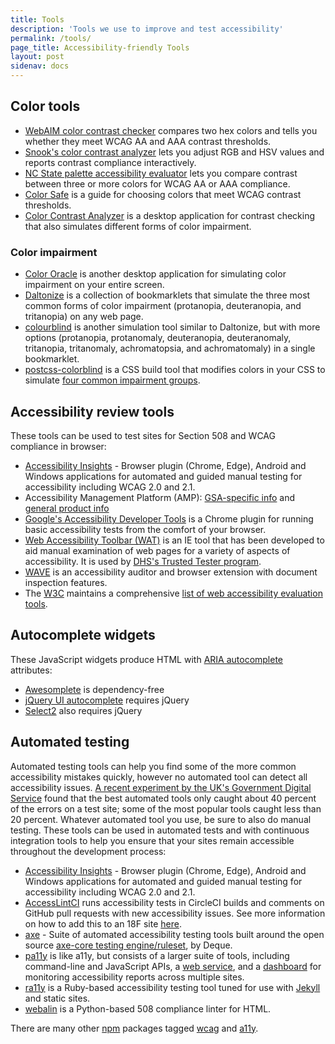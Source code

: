 ```yaml
---
title: Tools
description: 'Tools we use to improve and test accessibility'
permalink: /tools/
page_title: Accessibility-friendly Tools
layout: post
sidenav: docs
---
```


## Color tools
* [WebAIM color contrast checker](http://webaim.org/resources/contrastchecker/) compares two hex colors and tells you whether they meet WCAG AA and AAA contrast thresholds.
* [Snook's color contrast analyzer](http://snook.ca/technical/colour_contrast/colour.html) lets you adjust RGB and HSV values and reports contrast compliance interactively.
* [NC State palette accessibility evaluator](http://accessibility.oit.ncsu.edu/tools/color-contrast/) lets you compare contrast between three or more colors for WCAG AA or AAA compliance.
* [Color Safe](http://colorsafe.co/) is a guide for choosing colors that meet WCAG contrast thresholds.
* [Color Contrast Analyzer](http://www.paciellogroup.com/resources/contrastanalyser/) is a desktop application for contrast checking that also simulates different forms of color impairment.

### Color impairment
* [Color Oracle](http://colororacle.org/) is another desktop application for simulating color impairment on your entire screen.
* [Daltonize](http://daltonize.appspot.com/) is a collection of bookmarklets that simulate the three most common forms of color impairment (protanopia, deuteranopia, and tritanopia) on any web page.
* [colourblind](https://github.com/Altreus/colourblind) is another simulation tool similar to Daltonize, but with more options (protanopia, protanomaly, deuteranopia, deuteranomaly, tritanopia, tritanomaly, achromatopsia, and achromatomaly) in a single bookmarklet.
* [postcss-colorblind](https://github.com/btholt/postcss-colorblind) is a CSS build tool that modifies colors in your CSS to simulate [four common impairment groups](https://github.com/skratchdot/color-blind#color-blindness-table).

## Accessibility review tools
These tools can be used to test sites for Section 508 and WCAG compliance in browser:

* [Accessibility Insights](https://accessibilityinsights.io/) - Browser plugin (Chrome, Edge), Android and Windows applications for automated and guided manual testing for accessibility including WCAG 2.0 and 2.1. 
* Accessibility Management Platform (AMP): [GSA-specific info](https://insite.gsa.gov/employee-resources/information-technology/508-accessibility/accessibility-management-platform-amp) and [general product info](https://www.levelaccess.com/solutions/software/amp/)
* [Google's Accessibility Developer Tools](https://chrome.google.com/webstore/detail/accessibility-developer-t/fpkknkljclfencbdbgkenhalefipecmb?hl=en) is a Chrome plugin for running basic accessibility tests from the comfort of your browser.
* [Web Accessibility Toolbar (WAT)](https://www.paciellogroup.com/resources/wat/) is an IE tool that has been developed to aid manual examination of web pages for a variety of aspects of accessibility. It is used by [DHS's Trusted Tester program](https://www.dhs.gov/trusted-tester).
* [WAVE](http://wave.webaim.org/) is an accessibility auditor and browser extension with document inspection features.
* The [W3C](http://www.w3.org/) maintains a comprehensive [list of web accessibility evaluation tools](http://www.w3.org/WAI/ER/tools/).

## Autocomplete widgets
These JavaScript widgets produce HTML with [ARIA autocomplete] attributes:

* [Awesomplete](http://leaverou.github.io/awesomplete/) is dependency-free
* [jQuery UI autocomplete](http://jqueryui.com/autocomplete/) requires jQuery
* [Select2](https://select2.github.io/) also requires jQuery

## Automated testing

Automated testing tools can help you find some of the more common accessibility mistakes quickly, however no automated tool can detect all accessibility issues. [A recent experiment by the UK's Government Digital Service](https://accessibility.blog.gov.uk/2017/02/24/what-we-found-when-we-tested-tools-on-the-worlds-least-accessible-webpage/) found that the best automated tools only caught about 40 percent of the errors on a test site; some of the most popular tools caught less than 20 percent. Whatever automated tool you use, be sure to also do manual testing. 
These tools can be used in automated tests and with continuous integration
tools to help you ensure that your sites remain accessible throughout the
development process:

* [Accessibility Insights](https://accessibilityinsights.io/) - Browser plugin (Chrome, Edge), Android and Windows applications for automated and guided manual testing for accessibility including WCAG 2.0 and 2.1. 
* [AccessLintCI](https://github.com/accesslint/accesslint-ci) runs accessibility tests in CircleCI builds and comments on GitHub pull requests with new accessibility issues. See more information on how to add this to an 18F site [here](https://github.com/18F/development-guide/tree/master/accessibility_scanning).
* [axe](https://www.deque.com/axe/) - Suite of automated accessibility testing tools built around the open source [axe-core testing engine/ruleset](https://github.com/dequelabs/axe-core), by Deque.
* [pa11y](http://pa11y.org/) is like a11y, but consists of a larger suite of tools, including command-line and JavaScript APIs, a [web service](https://github.com/nature/pa11y-webservice), and a [dashboard](https://github.com/nature/pa11y-dashboard) for monitoring accessibility reports across multiple sites.
* [ra11y](https://github.com/benbalter/ra11y) is a Ruby-based accessibility testing tool tuned for use with [Jekyll](http://jekyllrb.com/) and static sites.
* [webalin](http://webalin.readthedocs.org/en/latest/) is a Python-based 508 compliance linter for HTML.

There are many other [npm](https://www.npmjs.com/) packages tagged [wcag](https://www.npmjs.com/search?q=wcag) and [a11y](https://www.npmjs.com/search?q=a11y).

[ARIA autocomplete]: http://www.w3.org/TR/wai-aria/states_and_properties#aria-autocomplete
